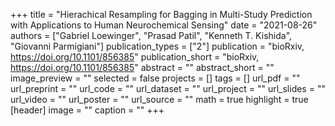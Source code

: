 +++
title = "Hierachical Resampling for Bagging in Multi-Study Prediction with Applications to Human Neurochemical Sensing"
date = "2021-08-26"
authors = ["Gabriel Loewinger", "Prasad Patil", "Kenneth T. Kishida", "Giovanni Parmigiani"]
publication_types = ["2"]
publication = "bioRxiv, https://doi.org/10.1101/856385"
publication_short = "bioRxiv, https://doi.org/10.1101/856385"
abstract = ""
abstract_short = ""
image_preview = ""
selected = false
projects = []
tags = []
url_pdf = ""
url_preprint = ""
url_code = ""
url_dataset = ""
url_project = ""
url_slides = ""
url_video = ""
url_poster = ""
url_source = ""
math = true
highlight = true
[header]
image = ""
caption = ""
+++
